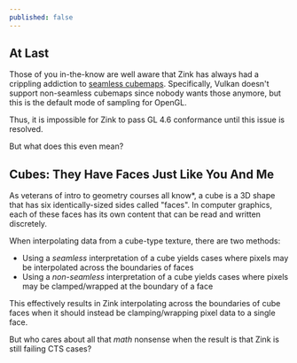 ```yaml
---
published: false
---
```

## At Last

Those of you in-the-know are well aware that Zink has always had a crippling addiction to [seamless cubemaps](https://www.khronos.org/opengl/wiki/Cubemap_Texture#Seamless_cubemap). Specifically, Vulkan doesn't support non-seamless cubemaps since nobody wants those anymore, but this is the default mode of sampling for OpenGL.

Thus, it is impossible for Zink to pass GL 4.6 conformance until this issue is resolved.

But what does this even mean?

## Cubes: They Have Faces Just Like You And Me
As veterans of intro to geometry courses all know*, a cube is a 3D shape that has six identically-sized sides called "faces". In computer graphics, each of these faces has its own content that can be read and written discretely.

When interpolating data from a cube-type texture, there are two methods:
* Using a *seamless* interpretation of a cube yields cases where pixels may be interpolated across the boundaries of faces
* Using a *non-seamless* interpretation of a cube yields cases where pixels may be clamped/wrapped at the boundary of a face

This effectively results in Zink interpolating across the boundaries of cube faces when it should instead be clamping/wrapping pixel data to a single face.

But who cares about all that *math* nonsense when the result is that Zink is still failing CTS cases?

## 